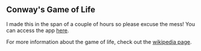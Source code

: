 ## Conway's Game of Life

I made this in the span of a couple of hours so please excuse the mess!
You can access the app [here](https://ghannamr.github.io/Conways-Game-of-Life/).

For more information about the game of life, check out the [wikipedia page](https://en.wikipedia.org/wiki/Conway%27s_Game_of_Life).

